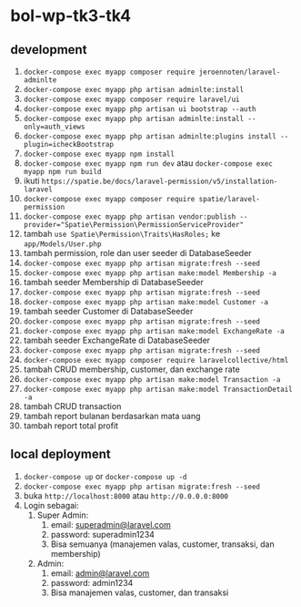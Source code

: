 # bol-wp-tk3-tk4

## development

1. `docker-compose exec myapp composer require jeroennoten/laravel-adminlte`
2. `docker-compose exec myapp php artisan adminlte:install`
3. `docker-compose exec myapp composer require laravel/ui`
4. `docker-compose exec myapp php artisan ui bootstrap --auth`
5. `docker-compose exec myapp php artisan adminlte:install --only=auth_views`
6. `docker-compose exec myapp php artisan adminlte:plugins install --plugin=icheckBootstrap`
7. `docker-compose exec myapp npm install`
8. `docker-compose exec myapp npm run dev` atau `docker-compose exec myapp npm run build`
9. ikuti `https://spatie.be/docs/laravel-permission/v5/installation-laravel`
10. `docker-compose exec myapp composer require spatie/laravel-permission`
11. `docker-compose exec myapp php artisan vendor:publish --provider="Spatie\Permission\PermissionServiceProvider"`
12. tambah `use Spatie\Permission\Traits\HasRoles;` ke `app/Models/User.php`
13. tambah permission, role dan user seeder di DatabaseSeeder
14. `docker-compose exec myapp php artisan migrate:fresh --seed`
15. `docker-compose exec myapp php artisan make:model Membership -a`
16. tambah seeder Membership di DatabaseSeeder
17. `docker-compose exec myapp php artisan migrate:fresh --seed`
18. `docker-compose exec myapp php artisan make:model Customer -a`
19. tambah seeder Customer di DatabaseSeeder
20. `docker-compose exec myapp php artisan migrate:fresh --seed`
21. `docker-compose exec myapp php artisan make:model ExchangeRate -a`
22. tambah seeder ExchangeRate di DatabaseSeeder
23. `docker-compose exec myapp php artisan migrate:fresh --seed`
24. `docker-compose exec myapp composer require laravelcollective/html`
25. tambah CRUD membership, customer, dan exchange rate
26. `docker-compose exec myapp php artisan make:model Transaction -a`
27. `docker-compose exec myapp php artisan make:model TransactionDetail -a`
28. tambah CRUD transaction
29. tambah report bulanan berdasarkan mata uang
30. tambah report total profit

## local deployment

1. `docker-compose up` or `docker-compose up -d`
2. `docker-compose exec myapp php artisan migrate:fresh --seed`
3. buka `http://localhost:8000` atau `http://0.0.0.0:8000`
4. Login sebagai:
   1. Super Admin:
      1. email: superadmin@laravel.com
      2. password: superadmin1234
      3. Bisa semuanya (manajemen valas, customer, transaksi, dan membership)
   2. Admin:
      1. email: admin@laravel.com
      2. password: admin1234
      3. Bisa manajemen valas, customer, dan transaksi
